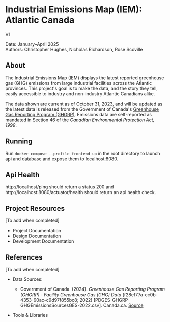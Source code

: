 # Industrial Emissions Map (IEM): Atlantic Canada

V1

Date: January–April 2025\
Authors: Christopher Hughes, Nicholas Richardson, Rose Scoville


## About

The Industrial Emissions Map (IEM) displays the latest reported greenhouse gas (GHG) emissions from large industrial facilities across the Atlantic provinces. This project's goal is to make the data, and the story they tell, easily accessible to industry and non-industry Atlantic Canadians alike.

The data shown are current as of October 31, 2023, and will be updated as the latest data is released from the Government of Canada's [Greenhouse Gas Reporting Program (GHGRP)](https://www.canada.ca/en/environment-climate-change/services/climate-change/greenhouse-gas-emissions/facility-reporting/about.html). Emissions data are self-reported as mandated in Section 46 of the *Canadian Environmental Protection Act, 1999*.

## Running

Run `docker compose --profile frontend up` in the root directory to launch api and database and expose them to localhost:8080.

## Api Health
http://localhost/ping should return a status 200 and http://localhost:8080/actuator/health should return an api health check.

## Project Resources

[To add when completed]
- Project Documentation
- Design Documentation
- Development Documentation


## References

[To add when completed]
- Data Sources:
    - Government of Canada. (2024). *Greenhouse Gas Reporting Program (GHGRP) - Facility Greenhouse Gas (GHG) Data* (f28ef77a-cc0b-4353-90ac-c9d97f855bc8; 2022) [PDGES-GHGRP-GHGEmissionsSourcesGES-2022.csv]. Canada.ca. [Source](https://open.canada.ca/data/en/dataset/a8ba14b7-7f23-462a-bdbb-83b0ef629823)

- Tools & Libraries
